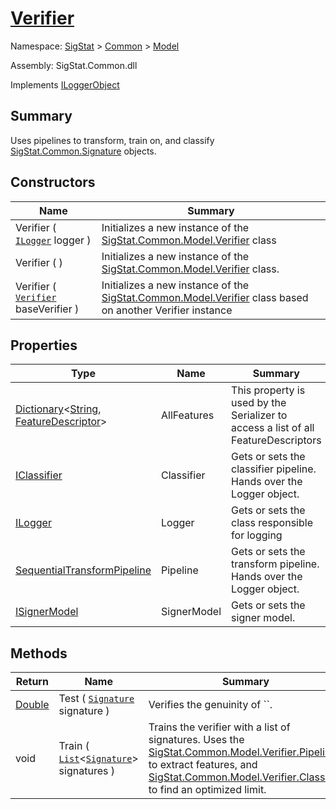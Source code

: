 # [Verifier](./Verifier.md)

Namespace: [SigStat]() > [Common](./../README.md) > [Model](./README.md)

Assembly: SigStat.Common.dll

Implements [ILoggerObject](./../ILoggerObject.md)

## Summary
Uses pipelines to transform, train on, and classify [SigStat.Common.Signature](https://github.com/sigstat/sigstat/tree/develop/docs/md/SigStat/Common/Signature.md) objects.

## Constructors

| Name | Summary | 
| --- | --- | 
| Verifier ( [`ILogger`](./Verifier.md) logger ) | Initializes a new instance of the [SigStat.Common.Model.Verifier](https://github.com/sigstat/sigstat/tree/develop/docs/md/SigStat/Common/Model/Verifier.md) class | 
| Verifier (  ) | Initializes a new instance of the [SigStat.Common.Model.Verifier](https://github.com/sigstat/sigstat/tree/develop/docs/md/SigStat/Common/Model/Verifier.md) class. | 
| Verifier ( [`Verifier`](./Verifier.md) baseVerifier ) | Initializes a new instance of the [SigStat.Common.Model.Verifier](https://github.com/sigstat/sigstat/tree/develop/docs/md/SigStat/Common/Model/Verifier.md) class based on another Verifier instance | 


## Properties

| Type | Name | Summary | 
| --- | --- | --- | 
| [Dictionary](https://docs.microsoft.com/en-us/dotnet/api/System.Collections.Generic.Dictionary-2)\<[String](https://docs.microsoft.com/en-us/dotnet/api/System.String), [FeatureDescriptor](./../FeatureDescriptor.md)> | AllFeatures | This property is used by the Serializer to access a list of all FeatureDescriptors | 
| [IClassifier](./../Pipeline/IClassifier.md) | Classifier | Gets or sets the classifier pipeline. Hands over the Logger object. | 
| [ILogger](./Verifier.md) | Logger | Gets or sets the class responsible for logging | 
| [SequentialTransformPipeline](./../Pipeline/SequentialTransformPipeline.md) | Pipeline | Gets or sets the transform pipeline. Hands over the Logger object. | 
| [ISignerModel](./../Pipeline/ISignerModel.md) | SignerModel | Gets or sets the signer model. | 


## Methods

| Return | Name | Summary | 
| --- | --- | --- | 
| [Double](https://docs.microsoft.com/en-us/dotnet/api/System.Double) | Test ( [`Signature`](./../Signature.md) signature ) | Verifies the genuinity of ``. | 
| void | Train ( [`List`](https://docs.microsoft.com/en-us/dotnet/api/System.Collections.Generic.List-1)\<[`Signature`](./../Signature.md)> signatures ) | Trains the verifier with a list of signatures. Uses the [SigStat.Common.Model.Verifier.Pipeline]() to extract features,  and [SigStat.Common.Model.Verifier.Classifier]() to find an optimized limit. | 


